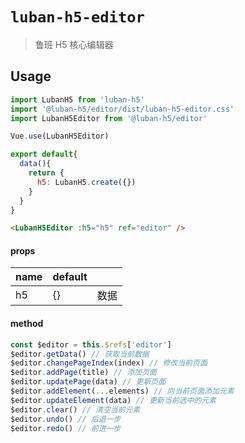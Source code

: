 <!--
 * @author: Mater
 * @Email: bxh8640@gmail.com
 * @Date: 2020-12-03 11:27:45
 * @LastEditTime: 2021-03-09 18:52:44
 * @Description:
-->

# `luban-h5-editor`

> 鲁班 H5 核心编辑器

## Usage

```js
import LubanH5 from 'luban-h5'
import '@luban-h5/editor/dist/luban-h5-editor.css'
import LubanH5Editor from '@luban-h5/editor'

Vue.use(LubanH5Editor)

export default{
  data(){
    return {
      h5: LubanH5.create({})
    }
  }
}
```

```html
<LubanH5Editor :h5="h5" ref="editor" />
```

#### props

| name | default |      |
| ---- | ------- | ---- |
| h5 | {}      | 数据 |

#### method

```js
const $editor = this.$refs['editor']
$editor.getData() // 获取当前数据
$editor.changePageIndex(index) // 修改当前页面
$editor.addPage(title) // 添加页面
$editor.updatePage(data) // 更新页面
$editor.addElement(...elements) // 向当前页面添加元素
$editor.updateElement(data) // 更新当前选中的元素
$editor.clear() // 清空当前元素
$editor.undo() // 后退一步
$editor.redo() // 前进一步
```
